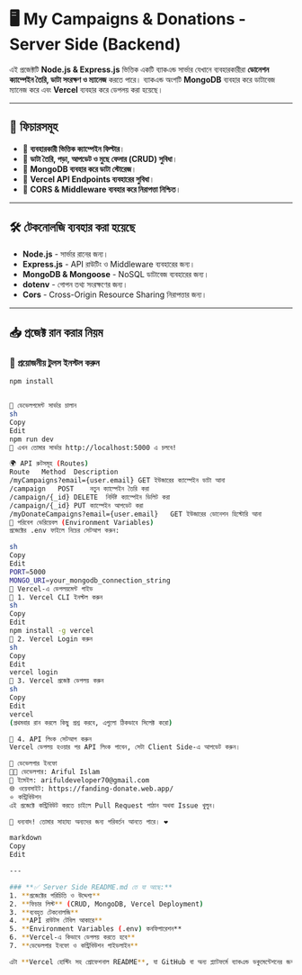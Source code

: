 # 🖥 My Campaigns & Donations - Server Side (Backend)

এই প্রজেক্টটি **Node.js & Express.js** ভিত্তিক একটি ব্যাকএন্ড সার্ভার যেখানে ব্যবহারকারীরা **ডোনেশন ক্যাম্পেইন তৈরি, ডাটা সংরক্ষণ ও ম্যানেজ** করতে পারে। ব্যাকএন্ড অংশটি **MongoDB** ব্যবহার করে ডাটাবেজ ম্যানেজ করে এবং **Vercel** ব্যবহার করে ডেপলয় করা হয়েছে।

---

## 🚀 ফিচারসমূহ

- 🔹 **ব্যবহারকারী ভিত্তিক ক্যাম্পেইন ফিল্টার**।
- 🔹 **ডাটা তৈরি, পড়া, আপডেট ও মুছে ফেলার (CRUD) সুবিধা**।
- 🔹 **MongoDB ব্যবহার করে ডাটা স্টোরেজ**।
- 🔹 **Vercel API Endpoints ব্যবহারের সুবিধা**।
- 🔹 **CORS & Middleware ব্যবহার করে নিরাপত্তা নিশ্চিত**।

---

## 🛠 টেকনোলজি ব্যবহার করা হয়েছে

- **Node.js** - সার্ভার রানের জন্য।
- **Express.js** - API রাউটিং ও Middleware ব্যবহারের জন্য।
- **MongoDB & Mongoose** - NoSQL ডাটাবেজ ব্যবহারের জন্য।
- **dotenv** - গোপন তথ্য সংরক্ষণের জন্য।
- **Cors** - Cross-Origin Resource Sharing নিরাপত্তার জন্য।

---

## 📥 প্রজেক্ট রান করার নিয়ম

### 🔹 **প্রয়োজনীয় টুলস ইনস্টল করুন**
```sh
npm install


🔹 ডেভেলপমেন্ট সার্ভার চালান
sh
Copy
Edit
npm run dev
🚀 এখন তোমার সার্ভার http://localhost:5000 এ চলবে!

🌍 API রুটসমূহ (Routes)
Route	Method	Description
/myCampaigns?email={user.email}	GET	ইউজারের ক্যাম্পেইন ডাটা আনা
/campaign	POST	নতুন ক্যাম্পেইন তৈরি করা
/campaign/{_id}	DELETE	নির্দিষ্ট ক্যাম্পেইন ডিলিট করা
/campaign/{_id}	PUT	ক্যাম্পেইন আপডেট করা
/myDonateCampaigns?email={user.email}	GET	ইউজারের ডোনেশন হিস্টোরি আনা
📂 পরিবেশ ভেরিয়েবল (Environment Variables)
প্রজেক্টের .env ফাইলে নিচের সেটআপ করুন:

sh
Copy
Edit
PORT=5000
MONGO_URI=your_mongodb_connection_string
🚀 Vercel-এ ডেপলয়মেন্ট গাইড
🔹 1. Vercel CLI ইনস্টল করুন
sh
Copy
Edit
npm install -g vercel
🔹 2. Vercel Login করুন
sh
Copy
Edit
vercel login
🔹 3. Vercel প্রজেক্ট ডেপলয় করুন
sh
Copy
Edit
vercel
(প্রথমবার রান করলে কিছু প্রশ্ন করবে, এগুলো ঠিকভাবে সিলেক্ট করো)

🔹 4. API লিংক সেটআপ করুন
Vercel ডেপলয় হওয়ার পর API লিংক পাবেন, সেটা Client Side-এ আপডেট করুন।

📝 ডেভেলপার ইনফো
👨‍💻 ডেভেলপার: Ariful Islam
📧 ইমেইল: arifuldeveloper70@gmail.com
🌐 ওয়েবসাইট: https://fanding-donate.web.app/
⭐ কন্ট্রিবিউশন
এই প্রজেক্টে কন্ট্রিবিউট করতে চাইলে Pull Request পাঠান অথবা Issue খুলুন।

🚀 ধন্যবাদ! তোমার সাহায্য অন্যদের জন্য পরিবর্তন আনতে পারে। ❤️

markdown
Copy
Edit

---

### **✅ Server Side README.md তে যা আছে:**
1. **প্রজেক্টের পরিচিতি ও উদ্দেশ্য**  
2. **ফিচার লিস্ট** (CRUD, MongoDB, Vercel Deployment)  
3. **ব্যবহৃত টেকনোলজি**  
4. **API রাউটস টেবিল আকারে**  
5. **Environment Variables (.env) কনফিগারেশন**  
6. **Vercel-এ কিভাবে ডেপলয় করতে হবে**  
7. **ডেভেলপার ইনফো ও কন্ট্রিবিউশন গাইডলাইন**  

এটা **Vercel হোস্টিং সহ প্রোফেশনাল README**, যা GitHub বা অন্য প্ল্যাটফর্মে ব্যাকএন্ড ডকুমেন্টেশনের জন্য পারফেক্ট! 🚀🔥






